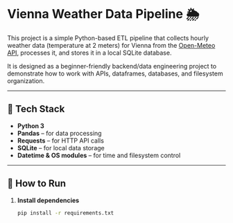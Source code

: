 # Vienna Weather Data Pipeline 🌦️

This project is a simple Python-based ETL pipeline that collects hourly weather data (temperature at 2 meters) for Vienna from the [Open-Meteo API](https://open-meteo.com/), processes it, and stores it in a local SQLite database.

It is designed as a beginner-friendly backend/data engineering project to demonstrate how to work with APIs, dataframes, databases, and filesystem organization.

---

## 🔧 Tech Stack

- **Python 3**
- **Pandas** – for data processing  
- **Requests** – for HTTP API calls  
- **SQLite** – for local data storage  
- **Datetime & OS modules** – for time and filesystem control

---

## 🚀 How to Run

1. **Install dependencies**  
   ```bash
   pip install -r requirements.txt

 
